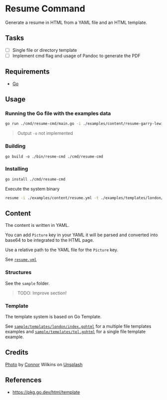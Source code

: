 # Resume Command

Generate a resume in HTML from a YAML file and an HTML template.

## Tasks

- [ ] Single file or directory template
- [ ] Implement cmd flag and usage of Pandoc to generate the PDF

## Requirements

- [Go](https://go.dev/)

## Usage

### Running the Go file with the examples data

```bash
go run ./cmd/resume-cmd/main.go -i ./examples/content/resume-garry-lewis.yml -t ./examples/templates/london/index.gohtml -o resume_garry-lewis.html
```

> Output `-o` not implemented

### Building

```shell
go build -o ./bin/resme-cmd ./cmd/resume-cmd
```

### Installing

```bash
go install ./cmd/resume-cmd
```

Execute the system binary

```bash
resume -i ./examples/content/resume.yml -t ./examples/templates/london/tpl.gohtml -o resume_london.html
```

## Content

The content is written in YAML.

You can add `Picture` key in your YAML it will be parsed and converted into
base64 to be integrated to the HTML page.

Use a relative path to the YAML file for the `Picture` key.

See [`resume.yml`](examples/content/resume.yml)

### Structures

See the `sample` folder.

> TODO: Improve section!

### Template

The template system is based on Go Template.

See
[`sample/templates/london/index.gohtml`](sample/templates/london/index.gohtml)
for a multiple file templates examples and
[`sample/templates/tpl.gohtml`](sample/templates/tpl.gohtml) for a single file
template example.

## Credits

[Photo](https://unsplash.com/photos/2crxTr4jCkc) by
[Connor](https://unsplash.com/@wilks_and_cookies) Wilkins on
[Unsplash](https://unsplash.com)

## References

- <https://pkg.go.dev/html/template>
